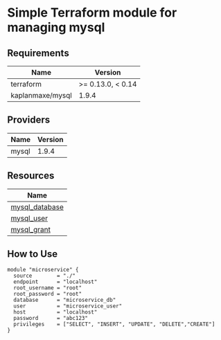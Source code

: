 # Simple Terraform module for managing mysql

## Requirements

| Name | Version |
|------|---------|
| terraform | >= 0.13.0, < 0.14 |
| kaplanmaxe/mysql | 1.9.4 |

## Providers

| Name | Version |
|------|---------|
| mysql | 1.9.4  |

## Resources

| Name |
|------|
| [mysql_database](https://www.terraform.io/docs/providers/mysql/r/database.html) |
| [mysql_user](https://www.terraform.io/docs/providers/mysql/r/user.html) |
| [mysql_grant](https://www.terraform.io/docs/providers/mysql/r/grant.html) |

## How to Use

```
module "microservice" {
  source        = "./"
  endpoint      = "localhost"
  root_username = "root"
  root_password = "root"
  database      = "microservice_db"
  user          = "microservice_user"
  host          = "localhost"
  password      = "abc123"
  privileges    = ["SELECT", "INSERT", "UPDATE", "DELETE","CREATE"]
}

```
